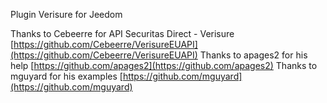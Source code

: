 Plugin Verisure for Jeedom

Thanks to Cebeerre for API Securitas Direct - Verisure		[https://github.com/Cebeerre/VerisureEUAPI](https://github.com/Cebeerre/VerisureEUAPI)
Thanks to apages2 for his help		[https://github.com/apages2](https://github.com/apages2)
Thanks to mguyard for his examples	[https://github.com/mguyard](https://github.com/mguyard)